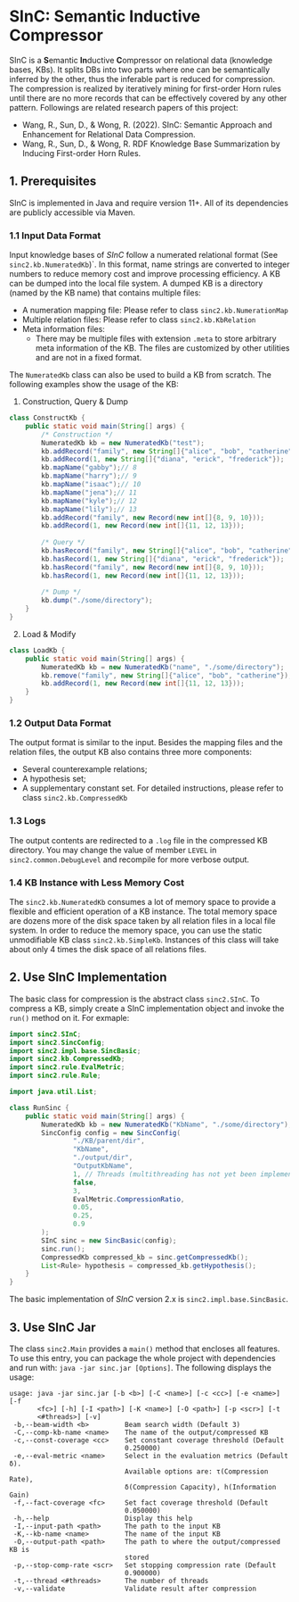 # SInC: **S**emantic **In**ductive **C**ompressor
SInC is a **S**emantic **In**ductive **C**ompressor on relational data (knowledge bases, KBs).
It splits DBs into two parts where one can be semantically inferred by the other, thus the inferable part is reduced for compression.
The compression is realized by iteratively mining for first-order Horn rules until there are no more records that can be effectively covered by any other pattern.
Followings are related research papers of this project:
- Wang, R., Sun, D., & Wong, R. (2022). SInC: Semantic Approach and Enhancement for Relational Data Compression.
- Wang, R., Sun, D., & Wong, R. RDF Knowledge Base Summarization by Inducing First-order Horn Rules.

## 1. Prerequisites
SInC is implemented in Java and require version 11+.
All of its dependencies are publicly accessible via Maven.

### 1.1 Input Data Format
Input knowledge bases of *SInC* follow a numerated relational format (See `sinc2.kb.NumeratedKb`)`.
In this format, name strings are converted to integer numbers to reduce memory cost and improve processing efficiency.
A KB can be dumped into the local file system.
A dumped KB is a directory (named by the KB name) that contains multiple files:
- A numeration mapping file: Please refer to class `sinc2.kb.NumerationMap`
- Multiple relation files: Please refer to class `sinc2.kb.KbRelation`
- Meta information files:
  - There may be multiple files with extension `.meta` to store arbitrary meta information of the KB.
    The files are customized by other utilities and are not in a fixed format.

The `NumeratedKb` class can also be used to build a KB from scratch.
The following examples show the usage of the KB:

1. Construction, Query & Dump
```java
class ConstructKb {
    public static void main(String[] args) {
        /* Construction */
        NumeratedKb kb = new NumeratedKb("test");
        kb.addRecord("family", new String[]{"alice", "bob", "catherine"});
        kb.addRecord(1, new String[]{"diana", "erick", "frederick"});
        kb.mapName("gabby");// 8
        kb.mapName("harry");// 9
        kb.mapName("isaac");// 10
        kb.mapName("jena");// 11
        kb.mapName("kyle");// 12
        kb.mapName("lily");// 13
        kb.addRecord("family", new Record(new int[]{8, 9, 10}));
        kb.addRecord(1, new Record(new int[]{11, 12, 13}));
        
        /* Query */
        kb.hasRecord("family", new String[]{"alice", "bob", "catherine"});
        kb.hasRecord(1, new String[]{"diana", "erick", "frederick"});
        kb.hasRecord("family", new Record(new int[]{8, 9, 10}));
        kb.hasRecord(1, new Record(new int[]{11, 12, 13}));
        
        /* Dump */
        kb.dump("./some/directory");
    }
}
```
2. Load & Modify
```java
class LoadKb {
    public static void main(String[] args) {
        NumeratedKb kb = new NumeratedKb("name", "./some/directory");
        kb.remove("family", new String[]{"alice", "bob", "catherine"});
        kb.addRecord(1, new Record(new int[]{11, 12, 13}));
    }
}
```

### 1.2 Output Data Format
The output format is similar to the input.
Besides the mapping files and the relation files, the output KB also contains three more components:
- Several counterexample relations;
- A hypothesis set;
- A supplementary constant set.
For detailed instructions, please refer to class `sinc2.kb.CompressedKb`

### 1.3 Logs
The output contents are redirected to a `.log` file in the compressed KB directory.
You may change the value of member `LEVEL` in `sinc2.common.DebugLevel` and recompile for more verbose output.

### 1.4 KB Instance with Less Memory Cost
The `sinc2.kb.NumeratedKb` consumes a lot of memory space to provide a flexible and efficient operation of a KB instance.
The total memory space are dozens more of the disk space taken by all relation files in a local file system.
In order to reduce the memory space, you can use the static unmodifiable KB class `sinc2.kb.SimpleKb`.
Instances of this class will take about only 4 times the disk space of all relations files.

## 2. Use SInC Implementation
The basic class for compression is the abstract class `sinc2.SInC`.
To compress a KB, simply create a SInC implementation object and invoke the `run()` method on it.
For exmaple:

```java
import sinc2.SInC;
import sinc2.SincConfig;
import sinc2.impl.base.SincBasic;
import sinc2.kb.CompressedKb;
import sinc2.rule.EvalMetric;
import sinc2.rule.Rule;

import java.util.List;

class RunSinc {
    public static void main(String[] args) {
        NumeratedKb kb = new NumeratedKb("KbName", "./some/directory");
        SincConfig config = new SincConfig(
                "./KB/parent/dir",
                "KbName",
                "./output/dir",
                "OutputKbName",
                1, // Threads (multithreading has not yet been implemented
                false,
                3,
                EvalMetric.CompressionRatio,
                0.05,
                0.25,
                0.9
        );
        SInC sinc = new SincBasic(config);
        sinc.run();
        CompressedKb compressed_kb = sinc.getCompressedKb();
        List<Rule> hypothesis = compressed_kb.getHypothesis();
    }
}
```

The basic implementation of *SInC* version 2.x is `sinc2.impl.base.SincBasic`.

## 3. Use SInC Jar

The class `sinc2.Main` provides a `main()` method that encloses all features.
To use this entry, you can package the whole project with dependencies and run with: `java -jar sinc.jar [Options]`.
The following displays the usage:

```
usage: java -jar sinc.jar [-b <b>] [-C <name>] [-c <cc>] [-e <name>] [-f
       <fc>] [-h] [-I <path>] [-K <name>] [-O <path>] [-p <scr>] [-t
       <#threads>] [-v]
 -b,--beam-width <b>         Beam search width (Default 3)
 -C,--comp-kb-name <name>    The name of the output/compressed KB
 -c,--const-coverage <cc>    Set constant coverage threshold (Default
                             0.250000)
 -e,--eval-metric <name>     Select in the evaluation metrics (Default δ).
                             Available options are: τ(Compression Rate),
                             δ(Compression Capacity), h(Information Gain)
 -f,--fact-coverage <fc>     Set fact coverage threshold (Default
                             0.050000)
 -h,--help                   Display this help
 -I,--input-path <path>      The path to the input KB
 -K,--kb-name <name>         The name of the input KB
 -O,--output-path <path>     The path to where the output/compressed KB is
                             stored
 -p,--stop-comp-rate <scr>   Set stopping compression rate (Default
                             0.900000)
 -t,--thread <#threads>      The number of threads
 -v,--validate               Validate result after compression
 ```
